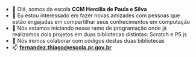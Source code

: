 - 👋 Olá, somos da escola **CCM Hercília de Paula e Silva**
- 👀 Eu estou interessado em fazer novas amizades com pessoas que estão engajadas em compartilhar seus conhecimentos em computação
- 🌱 Nós estamos iniciando nesse ramo de programação onde já realizamos dois projetos em duas bibliotecas distintas: Scratch e P5.js
- 💞️ Nós iremos colaborar com códigos destas duas bibliotecas
- 📫 **fernandez.thiago@escola.pr.gov.br**

<!---
CCMHercilia/CCMHercilia is a ✨ special ✨ repository because its `README.md` (this file) appears on your GitHub profile.
You can click the Preview link to take a look at your changes.
--->
